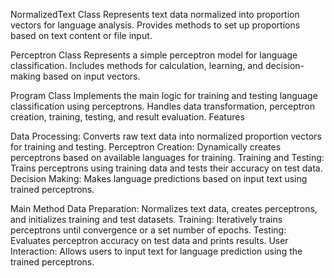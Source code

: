 NormalizedText Class
Represents text data normalized into proportion vectors for language analysis.
Provides methods to set up proportions based on text content or file input.

Perceptron Class
Represents a simple perceptron model for language classification.
Includes methods for calculation, learning, and decision-making based on input vectors.

Program Class
Implements the main logic for training and testing language classification using perceptrons.
Handles data transformation, perceptron creation, training, testing, and result evaluation.
Features

Data Processing: Converts raw text data into normalized proportion vectors for training and testing.
Perceptron Creation: Dynamically creates perceptrons based on available languages for training.
Training and Testing: Trains perceptrons using training data and tests their accuracy on test data.
Decision Making: Makes language predictions based on input text using trained perceptrons.

Main Method
Data Preparation: Normalizes text data, creates perceptrons, and initializes training and test datasets.
Training: Iteratively trains perceptrons until convergence or a set number of epochs.
Testing: Evaluates perceptron accuracy on test data and prints results.
User Interaction: Allows users to input text for language prediction using the trained perceptrons.
